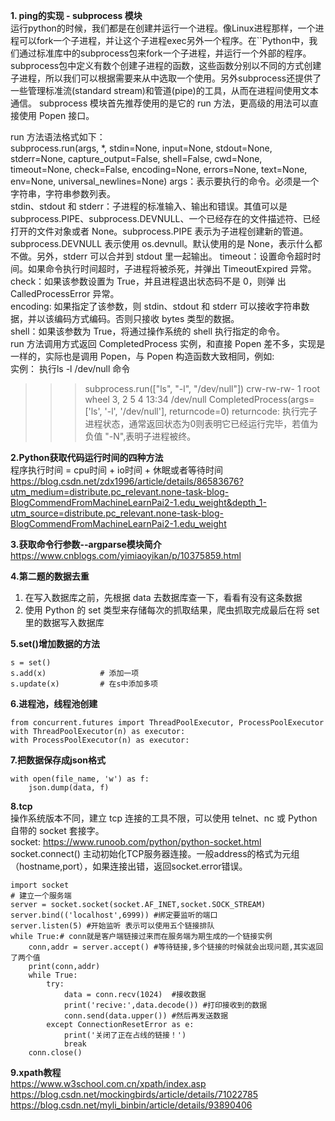 ****1. ping的实现 - subprocess 模块****    
运行python的时候，我们都是在创建并运行一个进程。像Linux进程那样，一个进程可以fork一个子进程，并让这个子进程exec另外一个程序。在``Python中，我们通过标准库中的subprocess包来fork一个子进程，并运行一个外部的程序。
subprocess包中定义有数个创建子进程的函数，这些函数分别以不同的方式创建子进程，所以我们可以根据需要来从中选取一个使用。另外subprocess还提供了一些管理标准流(standard stream)和管道(pipe)的工具，从而在进程间使用文本通信。
subprocess 模块首先推荐使用的是它的 run 方法，更高级的用法可以直接使用 Popen 接口。

run 方法语法格式如下：    
subprocess.run(args, *, stdin=None, input=None, stdout=None, stderr=None, capture_output=False, shell=False, cwd=None, timeout=None, check=False, encoding=None, errors=None, text=None, env=None, universal_newlines=None)
args：表示要执行的命令。必须是一个字符串，字符串参数列表。            
stdin、stdout 和 stderr：子进程的标准输入、输出和错误。其值可以是 subprocess.PIPE、subprocess.DEVNULL、一个已经存在的文件描述符、已经打开的文件对象或者 None。subprocess.PIPE 表示为子进程创建新的管道。subprocess.DEVNULL 表示使用 os.devnull。默认使用的是 None，表示什么都不做。另外，stderr 可以合并到 stdout 里一起输出。
timeout：设置命令超时时间。如果命令执行时间超时，子进程将被杀死，并弹出 TimeoutExpired 异常。            
check：如果该参数设置为 True，并且进程退出状态码不是 0，则弹 出 CalledProcessError 异常。             
encoding: 如果指定了该参数，则 stdin、stdout 和 stderr 可以接收字符串数据，并以该编码方式编码。否则只接收 bytes 类型的数据。              
shell：如果该参数为 True，将通过操作系统的 shell 执行指定的命令。           
run 方法调用方式返回 CompletedProcess 实例，和直接 Popen 差不多，实现是一样的，实际也是调用 Popen，与 Popen 构造函数大致相同，例如:              
实例： 执行ls -l /dev/null 命令
>>> subprocess.run(["ls", "-l", "/dev/null"])
crw-rw-rw-  1 root  wheel    3,   2  5  4 13:34 /dev/null
CompletedProcess(args=['ls', '-l', '/dev/null'], returncode=0)
returncode: 执行完子进程状态，通常返回状态为0则表明它已经运行完毕，若值为负值 "-N",表明子进程被终。


**2.Python获取代码运行时间的四种方法**    
程序执行时间 = cpu时间 + io时间 + 休眠或者等待时间    
https://blog.csdn.net/zdx1996/article/details/86583676?utm_medium=distribute.pc_relevant.none-task-blog-BlogCommendFromMachineLearnPai2-1.edu_weight&depth_1-utm_source=distribute.pc_relevant.none-task-blog-BlogCommendFromMachineLearnPai2-1.edu_weight     


**3.获取命令行参数--argparse模块简介**    
https://www.cnblogs.com/yimiaoyikan/p/10375859.html    

**4.第二题的数据去重**
1) 在写入数据库之前，先根据 data 去数据库查一下，看看有没有这条数据
2) 使用 Python 的 set 类型来存储每次的抓取结果，爬虫抓取完成最后在将 set 里的数据写入数据库   


**5.set()增加数据的方法**   
````
s = set()      
s.add(x)            # 添加一项          
s.update(x)         # 在s中添加多项  
````


**6.进程池，线程池创建**  
```` 
from concurrent.futures import ThreadPoolExecutor, ProcessPoolExecutor
with ThreadPoolExecutor(n) as executor:
with ProcessPoolExecutor(n) as executor:
````


**7.把数据保存成json格式**   
````
with open(file_name, 'w') as f:
    json.dump(data, f)
````

**8.tcp**   
操作系统版本不同，建立 tcp 连接的工具不限，可以使用 telnet、nc 或 Python 自带的 socket 套接字。   
socket: https://www.runoob.com/python/python-socket.html      
socket.connect()	主动初始化TCP服务器连接。一般address的格式为元组（hostname,port），如果连接出错，返回socket.error错误。
````
import socket
# 建立一个服务端
server = socket.socket(socket.AF_INET,socket.SOCK_STREAM)
server.bind(('localhost',6999)) #绑定要监听的端口
server.listen(5) #开始监听 表示可以使用五个链接排队
while True:# conn就是客户端链接过来而在服务端为期生成的一个链接实例
    conn,addr = server.accept() #等待链接,多个链接的时候就会出现问题,其实返回了两个值
    print(conn,addr)
    while True:
        try:
            data = conn.recv(1024)  #接收数据
            print('recive:',data.decode()) #打印接收到的数据
            conn.send(data.upper()) #然后再发送数据
        except ConnectionResetError as e:
            print('关闭了正在占线的链接！')
            break
    conn.close()
````


**9.xpath教程**  
https://www.w3school.com.cn/xpath/index.asp
https://blog.csdn.net/mockingbirds/article/details/71022785
https://blog.csdn.net/myli_binbin/article/details/93890406
